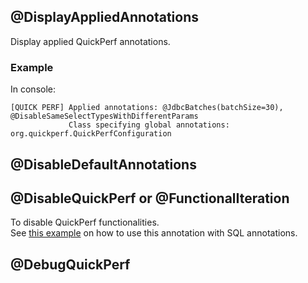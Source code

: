 ## @DisplayAppliedAnnotations
Display applied QuickPerf annotations.
### Example
In console:
```
[QUICK PERF] Applied annotations: @JdbcBatches(batchSize=30), @DisableSameSelectTypesWithDifferentParams
             Class specifying global annotations: org.quickperf.QuickPerfConfiguration
```

## @DisableDefaultAnnotations

## @DisableQuickPerf or @FunctionalIteration
To disable QuickPerf functionalities.<br>
See [this example](SQL-annotations#Worflow) on how to use this annotation with SQL annotations.

## @DebugQuickPerf